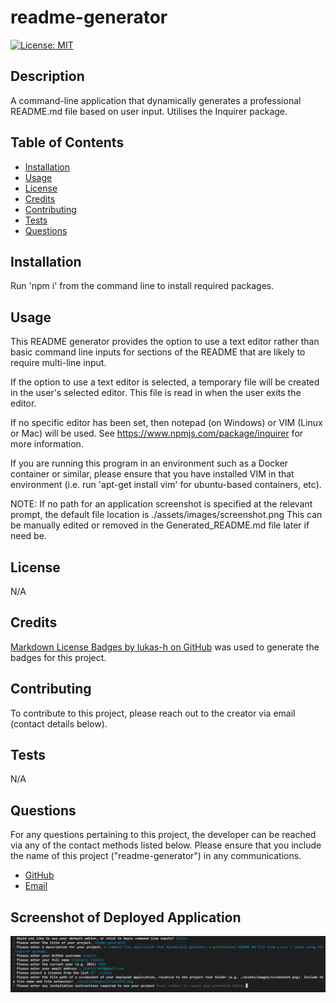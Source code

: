 # readme-generator

[![License: MIT](https://img.shields.io/badge/License-MIT-yellow.svg)](https://opensource.org/licenses/MIT)

## Description

A command-line application that dynamically generates a professional README.md file based on user input. Utilises the Inquirer package.

## Table of Contents

-   [Installation](#installation)
-   [Usage](#usage)
-   [License](#license)
-   [Credits](#credits)
-   [Contributing](#contributing)
-   [Tests](#tests)
-   [Questions](#questions)

## Installation

Run 'npm i' from the command line to install required packages.

## Usage

This README generator provides the option to use a text editor rather than basic command line inputs for sections of the README that are likely to require multi-line input.

If the option to use a text editor is selected, a temporary file will be created in the user's selected editor. This file is read in when the user exits the editor.

If no specific editor has been set, then notepad (on Windows) or VIM (Linux or Mac) will be used. See https://www.npmjs.com/package/inquirer for more information.

If you are running this program in an environment such as a Docker container or similar, please ensure that you have installed VIM in that environment (i.e. run 'apt-get install vim' for ubuntu-based containers, etc).

NOTE: If no path for an application screenshot is specified at the relevant prompt, the default file location is ./assets/images/screenshot.png
This can be manually edited or removed in the Generated_README.md file later if need be. 

## License

N/A

## Credits

[Markdown License Badges by lukas-h on GitHub](https://gist.github.com/lukas-h/2a5d00690736b4c3a7ba) was used to generate the badges for this project.


## Contributing

To contribute to this project, please reach out to the creator via email (contact details below).

## Tests

N/A

## Questions

For any questions pertaining to this project, the developer can be reached via any of the contact methods listed below.
Please ensure that you include the name of this project ("readme-generator") in any communications.

-   [GitHub](https://github.com/stephje)
-   [Email](mailto:s.jenkins3018@gmail.com)

## Screenshot of Deployed Application

![Screenshot of Application](./assets/images/screenshot.png)